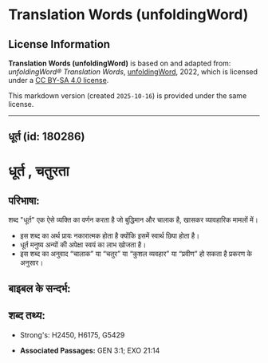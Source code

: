# Translation Words (unfoldingWord)

## License Information

**Translation Words (unfoldingWord)** is based on and adapted from: _unfoldingWord® Translation Words_, [unfoldingWord](https://unfoldingword.org/utw), 2022, which is licensed under a [CC BY-SA 4.0 license](https://creativecommons.org/licenses/by-sa/4.0/legalcode.en).

This markdown version (created `2025-10-16`) is provided under the same license.



--------------------------------

## धूर्त (id: 180286)

धूर्त , चतुरता
==============

परिभाषा:
--------

शब्द "धूर्त" एक ऐसे व्यक्ति का वर्णन करता है जो बुद्धिमान और चालाक है, खासकर व्यावहारिक मामलों में।

* इस शब्द का अर्थ प्रायः नकारात्मक होता है क्योंकि इसमें स्वार्थ छिपा होता है।
* धूर्त मनुष्य अन्यों की अपेक्षा स्वयं का लाभ खोजता है।
* इस शब्द का अनुवाद “चालाक” या “चतुर” या “कुशल व्यवहार” या “प्रवीण” हो सकता है प्रकरण के अनुसार।

बाइबल के सन्दर्भ:
-----------------

शब्द तथ्य:
----------

* Strong's: H2450, H6175, G5429

* **Associated Passages:** GEN 3:1; EXO 21:14

